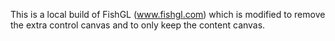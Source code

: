 This is a local build of FishGL (www.fishgl.com) which is modified to remove the extra control canvas and to only keep the content canvas.
